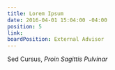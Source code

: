 ```yaml
---
title: Lorem Ipsum
date: 2016-04-01 15:04:00 -04:00
position: 5
link:
boardPosition: External Advisor
---
```


Sed Cursus, *Proin Sagittis Pulvinar*
